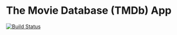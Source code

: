 # The Movie Database (TMDb) App

[![Build Status](https://travis-ci.org/ruanvictorreis/movies-database.svg?branch=master)](https://travis-ci.org/ruanvictorreis/movies-database)

